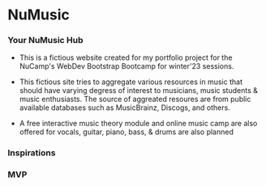 # NuMusic
### Your NuMusic Hub
- This is a fictious website created for my portfolio project for the NuCamp's WebDev Bootstrap Bootcamp for winter'23 sessions.

- This fictious site tries to aggregate various resources in music that should have varying degress of interest to musicians, music students & music enthusiasts.  The source of aggreated resoures are from public available databases such as MusicBrainz, Discogs, and others.

- A free interactive music theory module and online music camp are also offered for vocals, guitar, piano, bass, & drums are also planned

### Inspirations

### MVP